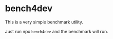 # bench4dev

This is a very simple benchmark utility.

Just run npx `bench4dev` and the benchmark will run.
